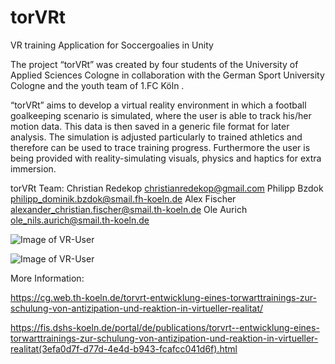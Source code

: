 # torVRt
VR training Application for Soccergoalies in Unity

The project “torVRt” was created by four students of the University of Applied Sciences
Cologne in collaboration with the German Sport University Cologne and the youth team of
1.FC Köln .

“torVRt” aims to develop a virtual reality environment in which a football goalkeeping
scenario is simulated, where the user is able to track his/her motion data. This data is then
saved in a generic file format for later analysis. The simulation is adjusted particularly to
trained athletics and therefore can be used to trace training progress. Furthermore the user
is being provided with reality-simulating visuals, physics and haptics for extra immersion. 

torVRt Team:
Christian Redekop <christianredekop@gmail.com>
Philipp Bzdok <philipp_dominik.bzdok@smail.fh-koeln.de>
Alex Fischer <alexander_christian.fischer@smail.th-koeln.de>
Ole Aurich <ole_nils.aurich@smail.th-koeln.de>

![Image of VR-User](/images/20181025_163757.jpg)

![Image of VR-User](/images/20190510_115933.jpg)

More Information:

https://cg.web.th-koeln.de/torvrt-entwicklung-eines-torwarttrainings-zur-schulung-von-antizipation-und-reaktion-in-virtueller-realitat/

https://fis.dshs-koeln.de/portal/de/publications/torvrt--entwicklung-eines-torwarttrainings-zur-schulung-von-antizipation-und-reaktion-in-virtueller-realitat(3efa0d7f-d77d-4e4d-b943-fcafcc041d6f).html
